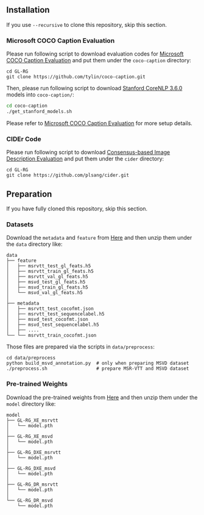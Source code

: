 ## Installation

If you use `--recursive` to clone this repository, skip this section.

### Microsoft COCO Caption Evaluation

Please run following script to download evaluation codes for [Microsoft COCO Caption Evaluation](https://github.com/tylin/coco-caption) and put them under the `coco-caption` directory:

```ba
cd GL-RG
git clone https://github.com/tylin/coco-caption.git
```
Then, please run following script to download [Stanford CoreNLP 3.6.0](http://stanfordnlp.github.io/CoreNLP/index.html) models into `coco-caption/`:

```bash
cd coco-caption
./get_stanford_models.sh
```

Please refer to [Microsoft COCO Caption Evaluation](https://github.com/tylin/coco-caption) for more setup details.

### CIDEr Code

Please run following script to download [Consensus-based Image Description Evaluation](https://github.com/plsang/cider) and put them under the `cider` directory:

```ba
cd GL-RG
git clone https://github.com/plsang/cider.git
```



## Preparation

If you have fully cloned this repository, skip this section.

### Datasets

Download the `metadata` and `feature` from [Here](https://github.com/ylqi/GL-RG/tree/main/data) and then unzip them under the `data` directory like:
```shell
data
├── feature
│   ├── msrvtt_test_gl_feats.h5
│   ├── msrvtt_train_gl_feats.h5
│   ├── msrvtt_val_gl_feats.h5
│   ├── msvd_test_gl_feats.h5
│   ├── msvd_train_gl_feats.h5
│   └── msvd_val_gl_feats.h5
│
├── metadata
│   ├── msrvtt_test_cocofmt.json
│   ├── msrvtt_test_sequencelabel.h5
│   ├── msvd_test_cocofmt.json
│   ├── msvd_test_sequencelabel.h5
│   ├── ....
└── └── msrvtt_train_cocofmt.json
```

Those files are prepared via the scripts in `data/preprocess`:

```ba
cd data/preprocess
python build_msvd_annotation.py  # only when preparing MSVD dataset
./preprocess.sh                  # prepare MSR-VTT and MSVD dataset
```

### Pre-trained Weights

Download the pre-trained weights from [Here](https://github.com/ylqi/GL-RG/tree/main/model) and then unzip them under the `model` directory like:
```shell
model
├── GL-RG_XE_msrvtt
│   └── model.pth
│
├── GL-RG_XE_msvd
│   └── model.pth
│
├── GL-RG_DXE_msrvtt
│   └── model.pth
│
├── GL-RG_DXE_msvd
│   └── model.pth
│
├── GL-RG_DR_msrvtt
│   └── model.pth
│
└── GL-RG_DR_msvd
    └── model.pth
```

